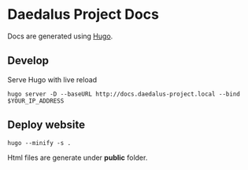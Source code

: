 # Daedalus Project Docs

Docs are generated using [Hugo](https://gohugo.io/).


## Develop

Serve Hugo with live reload

```
hugo server -D --baseURL http://docs.daedalus-project.local --bind $YOUR_IP_ADDRESS
```

## Deploy website

```
hugo --minify -s .
```

Html files are generate under **public** folder.
